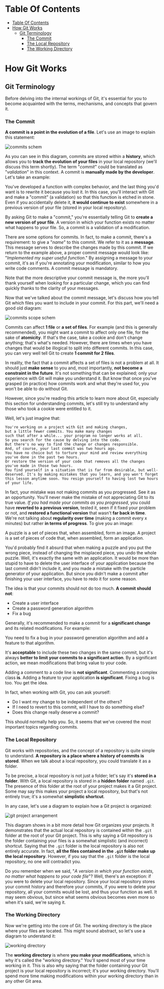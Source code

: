 # Table Of Contents

- [Table Of Contents](#table-of-contents)
- [How Git Works](#how-git-works)
  - [Git Terminology](#git-terminology)
    - [The Commit](#the-commit)
    - [The Local Repository](#the-local-repository)
    - [The Working Directory](#the-working-directory)

# How Git Works

## Git Terminology

Before delving into the internal workings of Git, it's essential for you to become acquainted with the terms, mechanisms, and concepts that govern it.

### The Commit

**A commit is a point in the evolution of a file**. Let's use an image to explain this statement:

![commits schem](../assets/commits.png)

As you can see in this diagram, commits are stored within a **history**, which allows you to **track the evolution of your files** in your local repository (we'll discuss this term shortly). The term "*commit*" could be translated as "*validation*" in this context. A commit is **manually made by the developer**. Let's take an example:

You've developed a function with complex behavior, and the last thing you'd want is to rewrite it because you lost it. In this case, you'll interact with Git and make a "commit" (a validation) so that this function is etched in stone. Even if you accidentally delete it, **it would continue to exist** somewhere in a previous version of your file (stored in your local repository).

By asking Git to make a "commit," you're essentially telling Git to **create a new version of your file**. A version in which your function exists no matter what happens to your file. So, a commit is a validation of a modification.

There are some options for commits. In fact, to make a commit, there's a requirement: to give a "*name*" to this commit. We refer to it as a **message**. This message serves to describe the changes made by this commit. If we return to the example above, a proper commit message would look like: "*Implemented my super useful function*." By assigning a message to your commit, it's as if you're annotating your modification, similar to how you write code comments. A commit message is mandatory.

Note that the more descriptive your commit message is, the more you'll thank yourself when looking for a particular change, which you can find quickly thanks to the clarity of your messages.

Now that we've talked about the commit message, let's discuss how you tell Git which files you want to include in your commit. For this part, we'll need a good old diagram:

![commits scope schem](../assets/commits-scope.png)

Commits can affect **1 file** or **a set of files**. For example (and this is generally recommended), you might want a commit to affect only one file, for the sake of **atomicity**. If that's the case, take a cookie and don't change anything; that's what's needed. However, there are times when you have changes that would be illogical to split into different commits. In this case, you can very well tell Git to create **1 commit for 2 files**.

In reality, the fact that a commit affects a set of files is not a problem at all. It should just **make sense** to you and, most importantly, **not become a constraint in the future**. It's not something that can be explained; only your experience with Git will make you understand it. But know that once you've grasped (in practice) how commits work and what they're used for, you won't be able to do without Git.

However, since you're reading this article to learn more about Git, especially this section for understanding commits, let's still try to understand why those who took a cookie were entitled to it.

Well, let's just imagine that:

```
You're working on a project with Git and making changes,
but a little fewer commits. You make many changes
such that after a while... your program no longer works at all.
So you search for the cause by delving into the code.
But there's no way to find the change or changes responsible.
And, of course, your last commit was two hours ago.
You have no choice but to torture your mind and review everything you've done in the past two hours.
Or restore the version of your code that removes all the changes you've made in those two hours.
You find yourself in a situation that is far from desirable, but well-deserved. It's by making mistakes that you learn, and you won't forget this lesson anytime soon. You resign yourself to having lost two hours of your life.
```

In fact, your mistake was not making commits as you progressed. See it as an opportunity. You'll never make the mistake of not appreciating Git to its true value. *If you had made your commits as you progressed*, you could have **reverted to a previous version**, tested it, seen if it fixed your problem or not, and **restored a functional version** that wasn't **far back in time**. We're not talking about **regularity over time** (making a commit every x minutes) but rather **in terms of progress**. To give you an image:

A puzzle is a set of pieces that, when assembled, form an image.
A project is a set of pieces of code that, when assembled, form an application.

You'd probably find it absurd that when making a puzzle and you put the wrong piece, instead of changing the misplaced piece, you undo the whole puzzle. Well, it's exactly the same with an application. It would be more than stupid to have to delete the user interface of your application because the last commit didn't include it, and you made a mistake with the particle generator of your application. But since you didn't make a commit after finishing your user interface, you have to redo it for some reason.

The idea is that your commits should not do too much. **A commit should not**:

- Create a user interface
- Create a password generation algorithm
- Fix a bug

Generally, it's recommended to make a commit for a **significant change** and its related modifications. For example:

You need to fix a bug in your password generation algorithm and add a feature to that algorithm.

It's **acceptable** to include these two changes in the same commit, but it's always **better to limit your commits to a significant action**. By a significant action, we mean modifications that bring value to your code.

Adding a comment to a code line is **not significant**. Commenting a complex class **is**. Adding a feature to your application **is significant**. Fixing a bug is too. You get the idea.

In fact, when working with Git, you can ask yourself:

- Do I want my change to be independent of the others?
- If I need to revert to this commit, will I have to do something else?
- Does this change really deserve a commit?

This should normally help you. So, it seems that we've covered the most important topics regarding commits.

### The Local Repository

Git works with repositories, and the concept of a repository is quite simple to understand. **A repository is a place where a history of commits is stored**. When we talk about a local repository, you could translate it as a folder.

To be precise, a local repository is not just a folder; let's say it's **stored in a folder**. With Git, a local repository is stored in a **hidden folder** named `.git`. The presence of this folder at the root of your project makes it a Git project. Some may say this makes your project a local repository, but that's not entirely true; it's a somewhat **simplistic shortcut**.

In any case, let's use a diagram to explain how a Git project is organized:

![git project arrangement](../assets/local-repo.png)

This diagram shows in a bit more detail how Git organizes your projects. It demonstrates that the actual local repository is contained within the `.git` folder at the root of your Git project. This is why saying a Git repository is the folder containing your files is a somewhat simplistic (and incorrect) shortcut. Saying that the `.git` folder is the local repository is also not entirely accurate. In fact, **all the files contained in the `.git` folder make up the local repository**. However, if you say that the `.git` folder is the local repository, no one will contradict you.

Do you remember when we said, "*A version in which your function exists, no matter what happens to your code file*"? Well, there's an exception: if you were to delete your local repository. Since your local repository stores your commit history and therefore your commits, if you were to delete your repository, all your commits would be lost, and thus your function as well. It may seem obvious, but since what seems obvious becomes even more so when it's said, we're saying it.

### The Working Directory

Now we're getting into the core of Git. The working directory is the place where your files are located. This might sound abstract, so let's use a diagram to understand it:

![working directory](../assets/working-directory.png)

The **working directory** is where **you make your modifications**, which is why it's called the "working directory." You'll spend most of your time working in it. This is also why saying that the folder containing your Git project is your local repository is incorrect; it's your working directory. You'll spend more time making modifications within your working directory than in any other Git area.